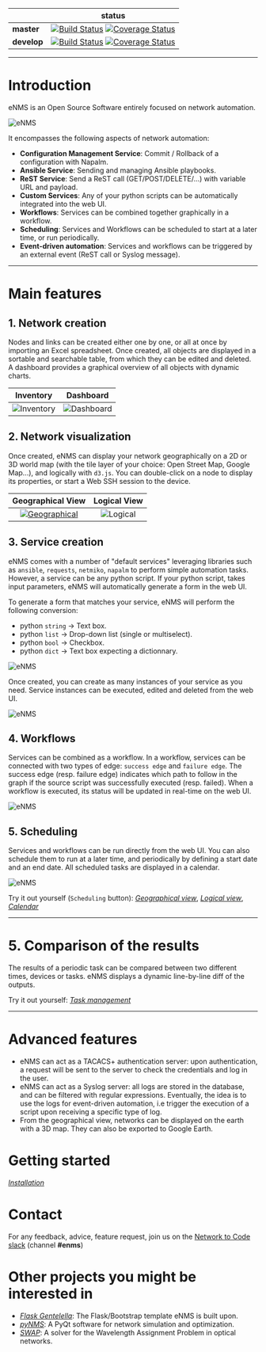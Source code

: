 |             | status |
|-------------|------------|
| **master** | [![Build Status](https://travis-ci.org/afourmy/eNMS.svg?branch=master)](https://travis-ci.org/afourmy/eNMS) [![Coverage Status](https://coveralls.io/repos/github/afourmy/eNMS/badge.svg?branch=master)](https://coveralls.io/github/afourmy/eNMS?branch=master)
| **develop** | [![Build Status](https://travis-ci.org/afourmy/eNMS.svg?branch=develop)](https://travis-ci.org/afourmy/eNMS) [![Coverage Status](https://coveralls.io/repos/github/afourmy/eNMS/badge.svg?branch=develop)](https://coveralls.io/github/afourmy/eNMS?branch=develop)

___

# Introduction

eNMS is an Open Source Software entirely focused on network automation.

![eNMS](readme/enms.png)

It encompasses the following aspects of network automation:
- **Configuration Management Service**: Commit / Rollback of a configuration with Napalm.
- **Ansible Service**: Sending and managing Ansible playbooks.
- **ReST Service**: Send a ReST call (GET/POST/DELETE/...) with variable URL and payload.
- **Custom Services**: Any of your python scripts can be automatically integrated into the web UI.
- **Workflows**: Services can be combined together graphically in a workflow.
- **Scheduling**: Services and Workflows can be scheduled to start at a later time, or run periodically.
- **Event-driven automation**: Services and workflows can be triggered by an external event (ReST call or Syslog message).

___

# Main features

## 1. Network creation

Nodes and links can be created either one by one, or all at once by importing an Excel spreadsheet. Once created, all objects are displayed in a sortable and searchable table, from which they can be edited and deleted.
A dashboard provides a graphical overview of all objects with dynamic charts.

Inventory                           |  Dashboard
:----------------------------------:|:-----------------------------------:
![Inventory](readme/inventory.png)  |  ![Dashboard](readme/dashboard.png)

## 2. Network visualization

Once created, eNMS can display your network geographically on a 2D or 3D world map (with the tile layer of your choice: Open Street Map, Google Map...), and logically with `d3.js`.
You can double-click on a node to display its properties, or start a Web SSH session to the device.

Geographical View                             |  Logical View
:--------------------------------------------:|:-------------------------------:
[![Geographical](readme/enms.png)](http://afourmy.pythonanywhere.com/views/geographical_view) |  ![Logical](readme/logical_view2.png)

## 3. Service creation

eNMS comes with a number of "default services" leveraging libraries such as `ansible`, `requests`, `netmiko`, `napalm`  to perform simple automation tasks. However, a service can be any python script.
If your python script, takes input parameters, eNMS will automatically generate a form in the web UI.

To generate a form that matches your service, eNMS will perform the following conversion:
- python `string` -> Text box.
- python `list` -> Drop-down list (single or multiselect).
- python `bool` -> Checkbox.
- python `dict` -> Text box expecting a dictionnary.

![eNMS](readme/form_generation.png)

Once created, you can create as many instances of your service as you need. Service instances can be executed, edited and deleted from the web UI.

![eNMS](readme/service_management.png)

## 4. Workflows

Services can be combined as a workflow. In a workflow, services can be connected with two types of edge: `success edge` and `failure edge`. The success edge (resp. failure edge) indicates which path to follow in the graph if the source script was successfully executed (resp. failed).
When a workflow is executed, its status will be updated in real-time on the web UI.

![eNMS](readme/workflow.png)

## 5. Scheduling

Services and workflows can be run directly from the web UI. You can also schedule them to run at a later time, and periodically by defining a start date and an end date. All scheduled tasks are displayed in a calendar.

![eNMS](readme/calendar.png)

Try it out yourself (`Scheduling` button): _[Geographical view](http://afourmy.pythonanywhere.com/views/geographical_view)_, _[Logical view](http://afourmy.pythonanywhere.com/views/logical_view)_, _[Calendar](http://afourmy.pythonanywhere.com/tasks/calendar)_

___

# 5. Comparison of the results

The results of a periodic task can be compared between two different times, devices or tasks.
eNMS displays a dynamic line-by-line diff of the outputs.

Try it out yourself: _[Task management](http://afourmy.pythonanywhere.com/tasks/task_management)_

___

# Advanced features

- eNMS can act as a TACACS+ authentication server: upon authentication, a request will be sent to the server to check the credentials and log in the user.
- eNMS can act as a Syslog server: all logs are stored in the database, and can be filtered with regular expressions. Eventually, the idea is to use the logs for event-driven automation, i.e trigger the execution of a script upon receiving a specific type of log.
- From the geographical view, networks can be displayed on the earth with a 3D map. They can also be exported to Google Earth.

# Getting started

_[Installation](https://enms.readthedocs.io/en/latest/base/installation.html)_

# Contact

For any feedback, advice, feature request, join us on the [Network to Code slack](http://networktocode.herokuapp.com "Network to Code slack") (channel **#enms**)

# Other projects you might be interested in

- _[Flask Gentelella](https://github.com/afourmy/flask-gentelella)_: The Flask/Bootstrap template eNMS is built upon.
- _[pyNMS](https://github.com/afourmy/pyNMS)_: A PyQt software for network simulation and optimization.
- _[SWAP](https://github.com/afourmy/SWAP)_: A solver for the Wavelength Assignment Problem in optical networks.